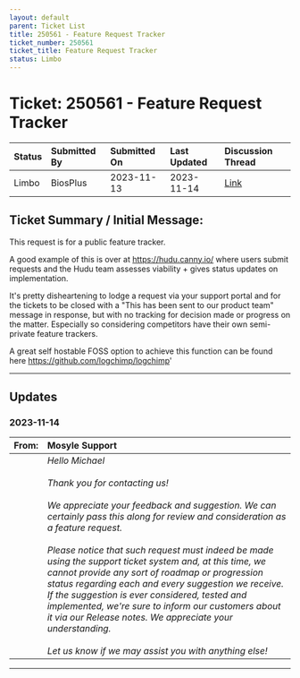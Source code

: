```yaml
---
layout: default
parent: Ticket List
title: 250561 - Feature Request Tracker
ticket_number: 250561
ticket_title: Feature Request Tracker
status: Limbo
---
```


# Ticket: 250561 - Feature Request Tracker
 
| Status | Submitted By | Submitted On | Last Updated | Discussion Thread |
|:---|:---|:---|:---|:---|
| Limbo | BiosPlus | 2023-11-13 | 2023-11-14 | [Link]() |

## Ticket Summary / Initial Message:

This request is for a public feature tracker.

A good example of this is over at https://hudu.canny.io/ where users submit requests and the Hudu team assesses viability + gives status updates on implementation.

It's pretty disheartening to lodge a request via your support portal and for the tickets to be closed with a "This has been sent to our product team" message in response, but with no tracking for decision made or progress on the matter. Especially so considering competitors have their own semi-private feature trackers.

A great self hostable FOSS option to achieve this function can be found here https://github.com/logchimp/logchimp'

---

## Updates

<!-- 
Please do descending order for recency, oldest -> most recent
Replace line breaks with <br><br> tags

Quick template:
### Date YYYY-MM-DD

|From: | Mosyle Support |
|:---|:---|
|| *Paragraph 1<br><br>Paragraph 2<br><br>Paragraph 3<br><br>.* |

-->

### 2023-11-14

| From: | Mosyle Support |
|:---|:---|
|| *Hello Michael<br><br>Thank you for contacting us!<br><br>We appreciate your feedback and suggestion. We can certainly pass this along for review and consideration as a feature request.<br><br>Please notice that such request must indeed be made using the support ticket system and, at this time, we cannot provide any sort of roadmap or progression status regarding each and every suggestion we receive. If the suggestion is ever considered, tested and implemented, we're sure to inform our customers about it via our Release notes. We appreciate your understanding.<br><br>Let us know if we may assist you with anything else!* |

---